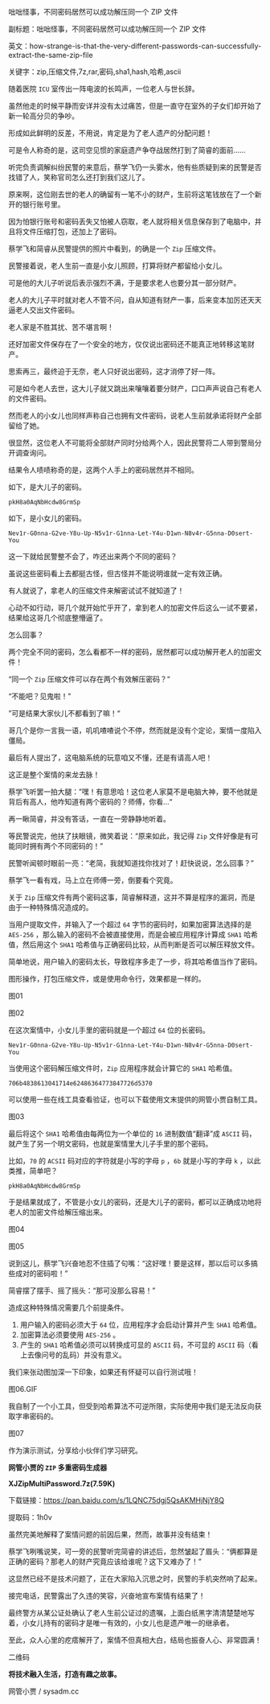 咄咄怪事，不同密码居然可以成功解压同一个 ZIP 文件

副标题：咄咄怪事，不同密码居然可以成功解压同一个 ZIP 文件

英文：how-strange-is-that-the-very-different-passwords-can-successfully-extract-the-same-zip-file

关键字：zip,压缩文件,7z,rar,密码,sha1,hash,哈希,ascii



随着医院 `ICU` 室传出一阵电波的长鸣声，一位老人与世长辞。

虽然他走的时候平静而安详并没有太过痛苦，但是一直守在室外的子女们却开始了新一轮高分贝的争吵。

形成如此鲜明的反差，不用说，肯定是为了老人遗产的分配问题！

可是令人称奇的是，这司空见惯的家庭遗产争夺战居然打到了简睿的面前......



听完负责调解纠纷民警的来意后，蔡学飞仍一头雾水，他有些质疑到来的民警是否找错了人，笑称官司怎么还打到我们这儿了。

原来啊，这位刚去世的老人的确留有一笔不小的财产，生前将这笔钱放在了一个新开的银行账号里。

因为怕银行账号和密码丢失又怕被人窃取，老人就将相关信息保存到了电脑中，并且将文件压缩打包，还加上了密码。

蔡学飞和简睿从民警提供的照片中看到，的确是一个 `Zip` 压缩文件。

民警接着说，老人生前一直是小女儿照顾，打算将财产都留给小女儿。

可是他的大儿子听说后表示强烈不满，于是要求老人也要分其一部分财产。

老人的大儿子平时就对老人不管不问，自从知道有财产一事，后来变本加厉还天天逼老人交出文件密码。



老人家是不胜其扰、苦不堪言啊！

还好加密文件保存在了一个安全的地方，仅仅说出密码还不能真正地转移这笔财产。

思索再三，最终迫于无奈，老人只好说出密码，这才消停了好一阵。



可是如今老人去世，这大儿子就又跳出来嚷嚷着要分财产，口口声声说自己有老人的文件密码。

然而老人的小女儿也同样声称自己也拥有文件密码，说老人生前就承诺将财产全部留给了她。

很显然，这位老人不可能将全部财产同时分给两个人，因此民警将二人带到警局分开调查询问。

结果令人啧啧称奇的是，这两个人手上的密码居然并不相同。



如下，是大儿子的密码。

```
pkH8a0AqNbHcdw8GrmSp
```

如下，是小女儿的密码。

```
Nev1r-G0nna-G2ve-Y8u-Up-N5v1r-G1nna-Let-Y4u-D1wn-N8v4r-G5nna-D0sert-You
```



这一下就给民警整不会了，咋还出来两个不同的密码？

虽说这些密码看上去都挺古怪，但古怪并不能说明谁就一定有效正确。

有人就说了，拿老人的压缩文件来解密试试不就知道了！

心动不如行动，哥几个就开始忙乎开了，拿到老人的加密文件后这么一试不要紧，结果给这哥几个彻底整懵逼了。

怎么回事？

两个完全不同的密码，怎么看都不一样的密码，居然都可以成功解开老人的加密文件！





“同一个 `Zip` 压缩文件可以存在两个有效解压密码？“

“不能吧？见鬼啦！”

”可是结果大家伙儿不都看到了嘛！“

哥几个是你一言我一语，叽叽喳喳说个不停，然而就是没有个定论，案情一度陷入僵局。

最后有人提出了，这电脑系统的玩意咱又不懂，还是有请高人吧！

这正是整个案情的来龙去脉！



蔡学飞听罢一拍大腿：”嘿！有意思哈！这位老人家莫不是电脑大神，要不他就是背后有高人，他咋知道有两个密码的？师傅，你看...“

再一瞅简睿，并没有答话，一直在一旁静静地听着。

等民警说完，他扶了扶眼镜，微笑着说：“原来如此，我记得 `Zip` 文件好像是有可能同时拥有两个不同密码的！”

民警听闻顿时眼前一亮：“老简，我就知道找你找对了！赶快说说，怎么回事？”

蔡学飞一看有戏，马上立在师傅一旁，倒要看个究竟。



关于 `Zip` 压缩文件有两个密码这事，简睿解释道，这并不算是程序的漏洞，而是由于一种特殊情况造成的。

当用户提取文件，并输入了一个超过 `64` 字节的密码时，如果加密算法选择的是 `AES-256` ，那么输入的密码不会被直接使用，而是会被应用程序计算成 `SHA1` 哈希值，然后用这个 `SHA1` 哈希值与正确密码比较，从而判断是否可以解压释放文件。

简单地说，用户输入的密码太长，导致程序多走了一步，将其哈希值当作了密码。



图形操作，打包压缩文件，或是使用命令行，效果都是一样的。

图01

图02



在这次案情中，小女儿手里的密码就是一个超过 `64` 位的长密码。

```
Nev1r-G0nna-G2ve-Y8u-Up-N5v1r-G1nna-Let-Y4u-D1wn-N8v4r-G5nna-D0sert-You
```



当使用这个密码解压缩文件时，`Zip` 应用程序就会计算它的 `SHA1` 哈希值。

```
706b4838613041714e62486364773847726d5370
```

可以使用一些在线工具查看验证，也可以下载使用文末提供的网管小贾自制工具。

图03



最后将这个 `SHA1` 哈希值由每两位为一个单位的 `16` 进制数值“翻译”成 `ASCII` 码，就产生了另一个明文密码，也就是案情里大儿子手里的那个密码。

比如，`70` 的 `ACSII` 码对应的字符就是小写的字母 `p` ，`6b` 就是小写的字母 `k` ，以此类推，简单吧？

```
pkH8a0AqNbHcdw8GrmSp
```



于是结果就成了，不管是小女儿的密码，还是大儿子的密码，都可以正确成功地将老人的加密文件给解压缩出来。

图04

图05



说到这儿，蔡学飞兴奋地忍不住插了句嘴：“这好嘿！要是这样，那以后可以多搞些成对的密码啦！”

简睿摆了摆手、摇了摇头：“那可没那么容易！”



造成这种特殊情况需要几个前提条件。

1. 用户输入的密码必须大于 `64` 位，应用程序才会启动计算并产生 `SHA1` 哈希值。
2. 加密算法必须要使用 `AES-256` 。
3. 产生的 `SHA1` 哈希值必须可以转换成可显的 `ASCII` 码，不可显的 `ASCII` 码（看上去像问号的乱码）并没有意义。



我们来张动图加深一下印象，如果还有怀疑可以自行测试哦！

图06.GIF



我自制了一个小工具，但受到哈希算法不可逆所限，实际使用中我们是无法反向获取字串密码的。

图07



作为演示测试，分享给小伙伴们学习研究。



**网管小贾的 `ZIP` 多重密码生成器**

**XJZipMultiPassword.7z(7.59K)**

下载链接：https://pan.baidu.com/s/1LQNC75dgj5QsAKMHjNjY8Q

提取码：1h0v



虽然完美地解释了案情问题的前因后果，然而，故事并没有结束！

蔡学飞咧嘴说笑，可一旁的民警听完简睿的讲述后，忽然皱起了眉头：“俩都算是正确的密码？那老人的财产究竟应该给谁呢？这下又难办了！”

这显然已经不是技术问题了，正在大家陷入沉思之时，民警的手机突然响了起来。

接完电话，民警露出了久违的笑容，兴奋地宣布案情有结果了！

最终警方从某公证处确认了老人生前公证过的遗嘱，上面白纸黑字清清楚楚地写着，小女儿持有的密码才是唯一有效的，小女儿也是遗产唯一的继承者。

至此，众人心里的疙瘩解开了，案情不但真相大白，结局也振奋人心、非常圆满！







二维码

**将技术融入生活，打造有趣之故事。**

网管小贾 / sysadm.cc





